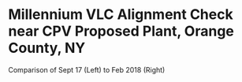 # Millennium VLC Alignment Check near CPV Proposed Plant, Orange County, NY
Comparison of Sept 17 (Left) to Feb 2018 (Right) 
